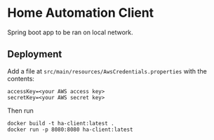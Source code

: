 # Home Automation Client

Spring boot app to be ran on local network.

## Deployment

Add a file at `src/main/resources/AwsCredentials.properties` with 
the contents:

```
accessKey=<your AWS access key>
secretKey=<your AWS secret key>
```

Then run
```
docker build -t ha-client:latest .
docker run -p 8080:8080 ha-client:latest
```

